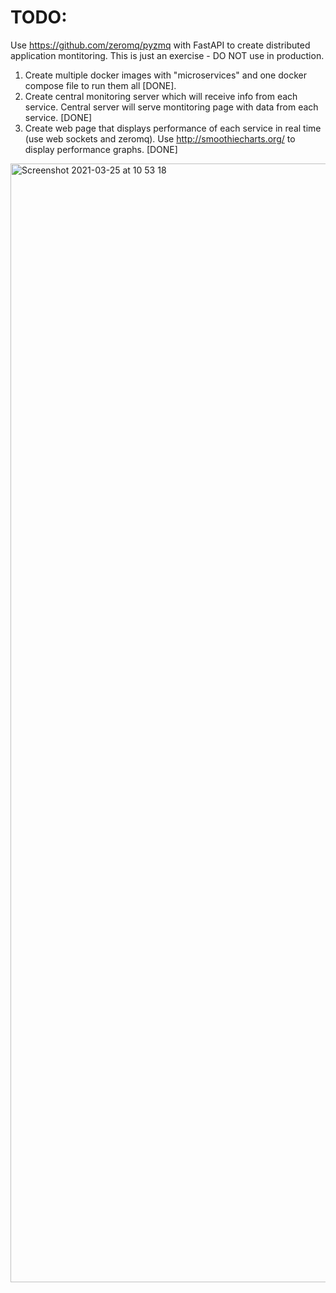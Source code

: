 # TODO:

Use https://github.com/zeromq/pyzmq with FastAPI to create distributed application montitoring. This is just an exercise - DO NOT use in production.


1. Create multiple docker images with "microservices" and one docker compose file to run them all [DONE].
2. Create central monitoring server which will receive info from each service. Central server will serve montitoring page with data from each service. [DONE]
3. Create web page that displays performance of each service in real time (use web sockets and zeromq). Use http://smoothiecharts.org/ to display performance graphs. [DONE]

<img width="1790" alt="Screenshot 2021-03-25 at 10 53 18" src="https://user-images.githubusercontent.com/16268031/112456983-923ddc00-8d5b-11eb-8869-9dbab0c07742.png">


